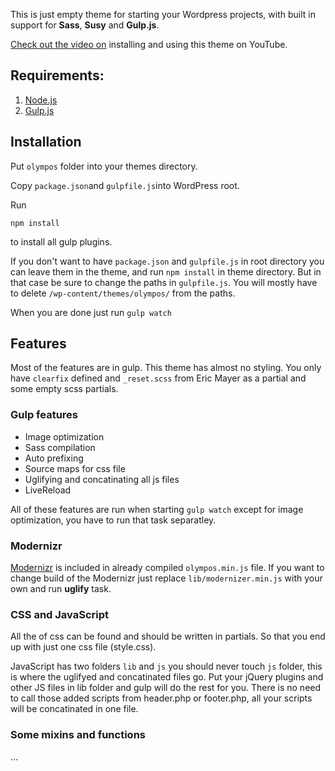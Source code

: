 This is just empty theme for starting your Wordpress projects, with
built in support for **Sass**, **Susy** and **Gulp.js**.

[Check out the video on](https://www.youtube.com/watch?v=UtZ9LXoJ_YQ) installing and using this theme on YouTube.

## Requirements:

1. [Node.js](https://nodejs.org/)
2. [Gulp.js](http://gulpjs.com/)

## Installation

Put `olympos` folder into your themes directory. 

Copy `package.json`and `gulpfile.js`into WordPress root. 

Run

```shell
npm install
```

to install all gulp plugins.

If you don't want to have `package.json` and `gulpfile.js` in root directory you can leave them in the theme, and run `npm install` in theme directory. But in that case be sure to change the paths in `gulpfile.js`. You will mostly have to delete `/wp-content/themes/olympos/` from the paths.

When you are done just run `gulp watch`

## Features

Most of the features are in gulp. This theme has almost no styling. You only have `clearfix` defined and `_reset.scss` from Eric Mayer as a partial and some empty scss partials.

### Gulp features

* Image optimization
* Sass compilation
* Auto prefixing
* Source maps for css file
* Uglifying and concatinating all js files
* LiveReload

All of these features are run when starting `gulp watch` except for image optimization, you have to run that task separatley.

### Modernizr

[Modernizr](https://modernizr.com/) is included in already compiled `olympos.min.js` file. If you want to change build of the Modernizr just replace `lib/modernizer.min.js` with your own and run **uglify** task. 

### CSS and JavaScript

All the of css can be found and should be written in partials. So that you end up with just one css file (style.css). 

JavaScript has two folders `lib` and `js` you should never touch `js` folder, this is where the uglifyed and concatinated files go. Put your jQuery plugins and other JS files in lib folder and gulp will do the rest for you. There is no need to call those added scripts from header.php or footer.php, all your scripts will be concatinated in one file.

### Some mixins and functions

...